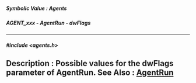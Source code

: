 ##### Symbolic Value : Agents
##### AGENT_xxx - AgentRun - dwFlags
---
##### #include <agents.h>
**Description :**
Possible values for the dwFlags parameter of AgentRun.
**See Also :**
[AgentRun](D:/md_files/AgentRun.md)
---
